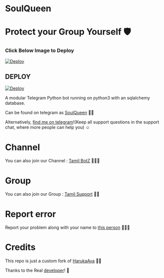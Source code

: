 # SoulQueen

# Protect your Group Yourself 🛡

### Click Below Image to Deploy
[![Deploy](https://telegra.ph/file/bb40440f17436b4095e61.jpg)](https://heroku.com/deploy?template=https://github.com/IVETRI/SoulQueen.git)

## DEPLOY
[![Deploy](https://www.herokucdn.com/deploy/button.svg)](https://heroku.com/deploy?template=https://github.com/IVETRI/SoulQueen.git)

A modular Telegram Python bot running on python3 with an sqlalchemy database.

Can be found on telegram as [SoulQueen](https://t.me/SoulQueenBot) 👸🏻

Alternatively, [find me on telegram](https://t.me/iMvEtRi)!(Keep all support questions in the support chat, where more people can help you) ☺

# Channel
You can also join our Channel : [Tamil BotZ](https://t.me/TamilBotZ) 🤖🤖🤖

# Group
You can also join our Group : [Tamil Support](https://t.me/TamilSupport) 🤝🏻

# Report error
Report your problem along with your name to [this person](https://t.me/iMvEtRi) 👨🏻‍💻

# Credits

This repo is just a custom fork of [HarukaAya](https://github.com/IVETRI/SoulQueenPro) 💃🏻

Thanks to the Real [developer](https://t.me/RealAkito)! 🤗
